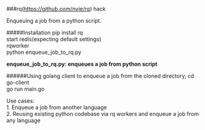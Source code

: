 ###rq(https://github.com/nvie/rq) hack

Enqueuing a job from a python script.  

#####Installation
        pip install rq  
        start redis(expecting default settings)  
        rqworker  
        python enqueue_job_to_rq.py  

<b>enqueue_job_to_rq.py: enqueues a job from python script</b>  

######Using golang client to enqueue a job
        from the cloned directory, cd go-client  
        go run main.go
        
Use cases:  
        1. Enqueue a job from another language  
        2. Reusing existing python codebase via rq workers and enqueue a job from any language    

